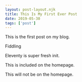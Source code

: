 ```yaml
---
layout: post-layout.njk 
title: This Is My First Ever Post
date: 2019-05-30
tags: ['post']
---
```

This is the first post on my blog.

Fiddling
 
Eleventy is super fresh init.

<!-- Excerpt Start -->
This is included on the homepage.
<!-- Excerpt End -->
 
This will not be on the homepage.
